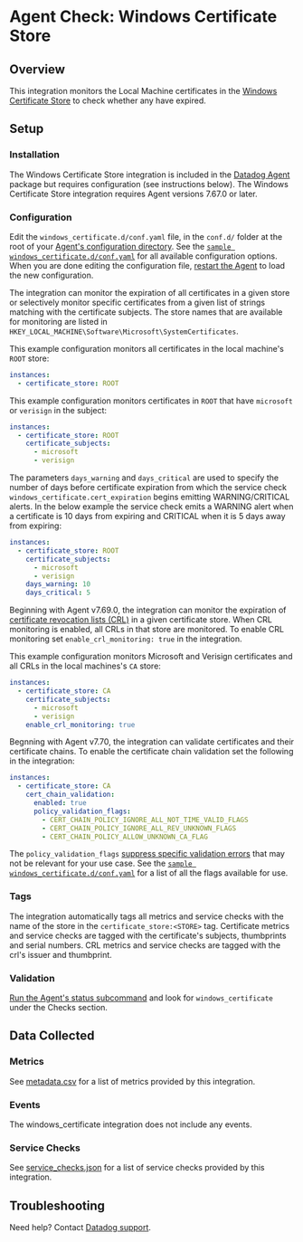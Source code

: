 # Agent Check: Windows Certificate Store

## Overview

This integration monitors the Local Machine certificates in the [Windows Certificate Store][1] to check whether any have expired.

## Setup

### Installation

The Windows Certificate Store integration is included in the [Datadog Agent][2] package but requires configuration (see instructions below). The Windows Certificate Store integration requires Agent versions 7.67.0 or later.

### Configuration

Edit the `windows_certificate.d/conf.yaml` file, in the `conf.d/` folder at the root of your [Agent's configuration directory][10]. See the [`sample windows_certificate.d/conf.yaml`][4] for all available configuration options. When you are done editing the configuration file, [restart the Agent][5] to load the new configuration.

The integration can monitor the expiration of all certificates in a given store or selectively monitor specific certificates from a given list of strings matching with the certificate subjects. The store names that are available for monitoring are listed in `HKEY_LOCAL_MACHINE\Software\Microsoft\SystemCertificates`.

This example configuration monitors all certificates in the local machine's `ROOT` store:

```yaml
instances:
  - certificate_store: ROOT
```
This example configuration monitors certificates in `ROOT` that have `microsoft` or `verisign` in the subject:
```yaml
instances:
  - certificate_store: ROOT
    certificate_subjects:
      - microsoft
      - verisign
```
The parameters `days_warning` and `days_critical` are used to specify the number of days before certificate expiration from which the service check `windows_certificate.cert_expiration` begins emitting WARNING/CRITICAL alerts. In the below example the service check emits a WARNING alert when a certificate is 10 days from expiring and CRITICAL when it is 5 days away from expiring:
```yaml
instances:
  - certificate_store: ROOT
    certificate_subjects:
      - microsoft
      - verisign
    days_warning: 10
    days_critical: 5
```
Beginning with Agent v7.69.0, the integration can monitor the expiration of [certificate revocation lists (CRL)][11] in a given certificate store. When CRL monitoring is enabled, all CRLs in that store are monitored. To enable CRL monitoring set `enable_crl_monitoring: true` in the integration.

This example configuration monitors Microsoft and Verisign certificates and all CRLs in the local machines's `CA` store:

```yaml
instances:
  - certificate_store: CA
    certificate_subjects:
      - microsoft
      - verisign
    enable_crl_monitoring: true
```

Begnning with Agent v7.70, the integration can validate certificates and their certificate chains. To enable the certificate chain validation set the following in the integration:
```yaml
instances:    
  - certificate_store: CA
    cert_chain_validation:
      enabled: true
      policy_validation_flags:
        - CERT_CHAIN_POLICY_IGNORE_ALL_NOT_TIME_VALID_FLAGS
        - CERT_CHAIN_POLICY_IGNORE_ALL_REV_UNKNOWN_FLAGS
        - CERT_CHAIN_POLICY_ALLOW_UNKNOWN_CA_FLAG 
```
The `policy_validation_flags` [suppress specific validation errors][12] that may not be relevant for your use case. See the [`sample windows_certificate.d/conf.yaml`][4] for a list of all the flags available for use.

### Tags

The integration automatically tags all metrics and service checks with the name of the store in the `certificate_store:<STORE>` tag. Certificate metrics and service checks are tagged with the certificate's subjects, thumbprints and serial numbers. CRL metrics and service checks are tagged with the crl's issuer and thumbprint.

### Validation

[Run the Agent's status subcommand][6] and look for `windows_certificate` under the Checks section.

## Data Collected

### Metrics

See [metadata.csv][7] for a list of metrics provided by this integration.

### Events

The windows_certificate integration does not include any events.

### Service Checks

See [service_checks.json][8] for a list of service checks provided by this integration.

## Troubleshooting

Need help? Contact [Datadog support][9].


[1]: https://learn.microsoft.com/en-us/windows-hardware/drivers/install/certificate-stores
[2]: https://app.datadoghq.com/account/settings/agent/latest
[3]: https://docs.datadoghq.com/agent/kubernetes/integrations/
[4]: https://github.com/DataDog/datadog-agent/blob/main/cmd/agent/dist/conf.d/windows_certificate.d/conf.yaml.example
[5]: https://docs.datadoghq.com/agent/guide/agent-commands/#start-stop-and-restart-the-agent
[6]: https://docs.datadoghq.com/agent/guide/agent-commands/#agent-status-and-information
[7]: https://github.com/DataDog/integrations-core/blob/master/windows_certificate/metadata.csv
[8]: https://github.com/DataDog/integrations-core/blob/master/windows_certificate/assets/service_checks.json
[9]: https://docs.datadoghq.com/help/
[10]: https://docs.datadoghq.com/agent/guide/agent-configuration-files/#agent-configuration-directory
[11]: https://learn.microsoft.com/en-us/windows-server/networking/technologies/nps/network-policy-server-certificate-revocation-list-overview
[12]: https://learn.microsoft.com/en-us/windows/win32/api/wincrypt/ns-wincrypt-cert_chain_policy_para
